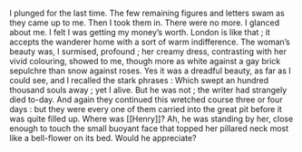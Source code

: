 I plunged for the last time. The few remaining figures and letters swam as they came up to me. Then I took them in. There were no more. I glanced about me. I felt I was getting my money’s worth. London is like that ; it accepts the wanderer home with a sort of warm indifference. The woman’s beauty was, I surmised, profound ; her creamy dress, contrasting with her vivid colouring, showed to me, though more as white against a gay brick sepulchre than snow against roses. Yes it was a dreadful beauty, as far as I could see, and I recalled the stark phrases : Which swept an hundred thousand souls away ; yet I alive. But he was not ; the writer had strangely died to-day. And again they continued this wretched course three or four days : but they were every one of them carried into the great pit before it was quite filled up. Where was [[Henry]]? Ah, he was standing by her, close enough to touch the small buoyant face that topped her pillared neck most like a bell-flower on its bed. Would he appreciate?
